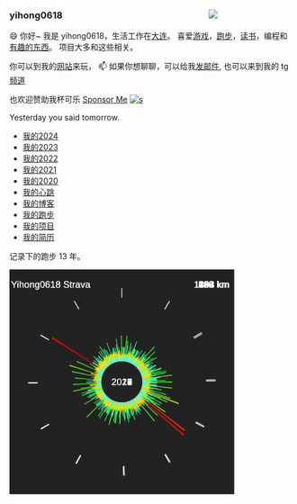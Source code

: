 
### yihong0618 <a href="https://github.com/yihong0618/iBeats"><img align="right" width="150px" src="https://raw.githubusercontent.com/yihong0618/iBeats/main/files/heart.svg"/></a>

😄 你好~ 我是 yihong0618，生活工作在[大连](https://github.com/yihong0618/dalian-IT)。
喜爱[游戏](https://www.gcores.com/users/60793)，[跑步](https://www.yihong.run)，[读书](https://github.com/yihong0618/kindle_download_helper)，编程和[有趣的东西](https://github.com/yihong0618/blue)。
项目大多和这些相关。

你可以到我的[网站](https://yihong.run/)来玩， 📫 如果你想聊聊，可以给我[发邮件](zouzou0208@gmail.com), 也可以来到我的 tg [频道](https://t.me/hyi0618)

也欢迎赞助我杯可乐 [Sponsor Me](https://github.com/sponsors/yihong0618) [![s](https://img.shields.io/badge/Buyme-food-DB94A2)](https://afdian.net/a/yihong0618)

Yesterday you said tomorrow. 

- [我的2024](https://github.com/yihong0618/2024) 
- [我的2023](https://github.com/yihong0618/2023) 
- [我的2022](https://github.com/yihong0618/2022) 
- [我的2021](https://github.com/yihong0618/2021) 
- [我的2020](https://github.com/yihong0618/2020)
- [我的心跳](https://github.com/yihong0618/iBeats)
- [我的博客](https://github.com/yihong0618/gitblog)
- [我的跑步](https://github.com/yihong0618/running_page)
- [我的项目](https://github.com/yihong0618/github-readme-stats)
- [我的简历](https://yihong0618.github.io/resume/zh/)


记录下的跑步 13 年。

<a href="https://github.com/yihong0618/GitHubPoster"><img width="400px" src="https://raw.githubusercontent.com/yihong0618/GitHubPoster/main/examples/strava_circular.svg"/></a>
